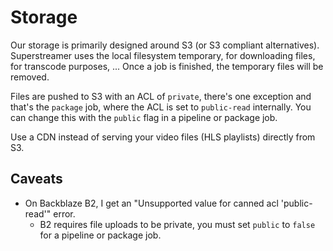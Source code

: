 # Storage

Our storage is primarily designed around S3 (or S3 compliant alternatives). Superstreamer uses the local filesystem temporary, for downloading files, for transcode purposes, ... Once a job is finished, the temporary files will be removed.

Files are pushed to S3 with an ACL of `private`, there's one exception and that's the `package` job, where the ACL is set to `public-read` internally. You can change this with the `public` flag in a pipeline or package job.

Use a CDN instead of serving your video files (HLS playlists) directly from S3.

## Caveats

- On Backblaze B2, I get an "Unsupported value for canned acl 'public-read'" error.
  - B2 requires file uploads to be private, you must set `public` to `false` for a pipeline or package job.